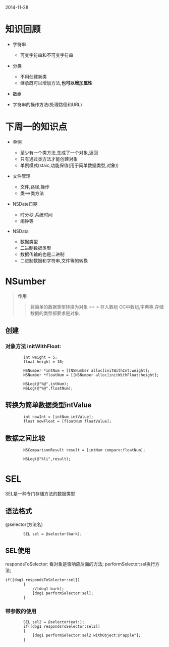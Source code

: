 2014-11-28

# 知识回顾

- 字符串
	- 可变字符串和不可变字符串
- 分类
	- 不用创建新类
	- 继承既可以增加方法,**也可以增加属性**
- 数组
	
- 字符串的操作方法(处理路径和URL)


# 下周一的知识点 

- 单例
	- 至少有一个类方法,生成了一个对象,返回
	- 只有通过类方法才能创建对象
	- 单例模式(staic,功能保值(用于简单数据类型,对象))

- 文件管理
	- 文件,路径,操作
	- 类==>类方法

- NSDate日期
	- 时分秒,系统时间
	- 闹钟等
	
- NSData
   - 数据类型
   - 二进制数据类型
   - 数据传输的也是二进制
   - 二进制数据和字符串,文件等的转换
   
   
# NSumber

> **作用**
>> 将简单的数据类型转换为对象 == >  存入数组
>> OC中数组,字典等,存储数据的类型都要求是对象.

## 创建

### 对象方法 initWithFloat:

```
        int weight = 5;
        float height = 10;
        
        NSNumber *intNum = [[NSNumber alloc]initWithInt:weight];
        NSNumber *floatNum = [[NSNumber alloc]initWithFloat:height];
        
        NSLog(@"%@",intNum);
        NSLog(@"%@",floatNum);
```

## 转换为简单数据类型intValue

```
        int nowInt = [intNum intValue];
        float nowFloat = [floatNum floatValue];
```

## 数据之间比较

```
        NSComparisonResult result = [intNum compare:floatNum];
        
        NSLog(@"%li",result);
```


# SEL

SEL是一种专门存储方法的数据类型

## 语法格式

@selector(方法名)

```
        SEL sel = @selector(bark);
```

## SEL使用
respondsToSelector: 看对象是否响应后面的方法;
performSelector:sel执行方法;

```
if([dog1 respondsToSelector:sel])
        {
            //[dog1 bark];
            [dog1 performSelector:sel];
        }

```

### 带参数的使用

```
        SEL sel2 = @selector(eat:);
        if([dog1 respondsToSelector:sel2])
        {
            [dog1 performSelector:sel2 withObject:@"apple"];
        }

```


